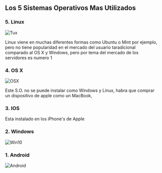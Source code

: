 ## Los 5 Sistemas Operativos Mas Utilizados

### **5. Linux** 
![Tux](https://www.muylinux.com/wp-content/uploads/2011/09/Tux.jpg)

Linux viene en muchas diferentes formas como Ubuntu o Mint por ejemplo, pero no tiene popularidad en el mercado del usuario
taradicional comparado al OS X y Windows, pero por tema del mercado de los servidores es numero 1


### **4. OS X**
![OSX](https://help.apple.com/assets/5EF110D6680CE23B38350954/5EF110E3680CE23B3835095C/es_419/4afce2eaaf4dbb6600a9ffae96716131.png)

Este S.O. no se puede instalar como Windows y Linux, habra que comprar un dispositivo de apple como un MacBook, 

### **3. IOS**
Esta instalado en los iPhone's de Apple

### **2. Windows**
![Win10](https://logodownload.org/wp-content/uploads/2016/03/windows-10-logo-6.png)


### **1. Android**
![Android](https://e.rpp-noticias.io/normal/2014/02/17/862531.jpg)
